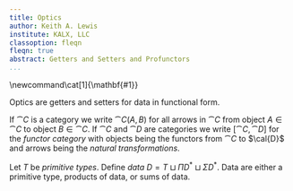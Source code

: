 ```yaml
---
title: Optics
author: Keith A. Lewis
institute: KALX, LLC
classoption: fleqn
fleqn: true
abstract: Getters and Setters and Profunctors
...
```


\newcommand\cat[1]{\mathbf{#1}}

Optics are getters and setters for data in functional form.

If $\cat{C}$ is a category we write $\cat{C}(A,B)$ for all arrows in
$\cat{C}$ from object $A\in\cat{C}$ to object $B\in\cat{C}$.  If $\cat{C}$
and $\cat{D}$ are categories we write $[\cat{C},\cat{D}]$ for the
_functor category_ with objects being the functors from $\cat{C}$ to $\cal{D}$
and arrows being the _natural transformations_.

Let $T$ be _primitive types_. Define _data_ $D = T\sqcup \Pi D^* \sqcup \Sigma D^*$.
Data are either a primitive type, products of data, or sums of data.
